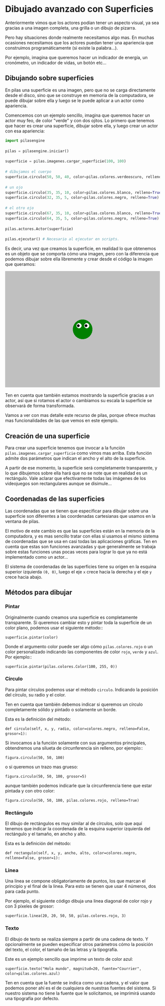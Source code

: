 # Dibujado avanzado con Superficies

Anteriormente vimos que los actores podían
tener un aspecto visual, ya sea gracias a
una imagen completa, una grilla o un dibujo
de pizarra.

Pero hay situaciones donde realmente necesitamos
algo mas. En muchas ocasiones necesitamos que
los actores puedan tener una apariencia que
construimos programáticamente (si existe la palabra...).

Por ejemplo, imagina que queremos hacer un indicador
de energía, un cronómetro, un indicador de vidas, un
botón etc...

## Dibujando sobre superficies

En pilas una superficie es una imagen, pero que no
se carga directamente desde el disco, sino que se
construye en memoria de la computadora, se puede
dibujar sobre ella y luego se le puede aplicar
a un actor como apariencia.

Comencemos con un ejemplo sencillo, imagina que
queremos hacer un actor muy feo, de color "verde"
y con dos ojitos. Lo primero que tenemos que hacer
es crear una superficie, dibujar sobre ella, y luego
crear un actor con esa apariencia:

```python
import pilasengine

pilas = pilasengine.iniciar()

superficie = pilas.imagenes.cargar_superficie(100, 100)

# dibujamos el cuerpo
superficie.circulo(50, 50, 40, color=pilas.colores.verdeoscuro, relleno=True)

# un ojo
superficie.circulo(35, 35, 10, color=pilas.colores.blanco, relleno=True)
superficie.circulo(32, 35, 5, color=pilas.colores.negro, relleno=True)

# el otro ojo
superficie.circulo(67, 35, 10, color=pilas.colores.blanco, relleno=True)
superficie.circulo(64, 35, 5, color=pilas.colores.negro, relleno=True)

pilas.actores.Actor(superficie)

pilas.ejecutar() # Necesario al ejecutar en scripts.
```

Es decir, una vez que creamos la superficie, en realidad lo que obtenemos
es un objeto que se comporta cómo una imagen, pero con la diferencia
que podemos dibujar sobre ella libremente y crear desde el código la
imagen que queramos:

![](imagenes/dibujo_avanzado/carita.png)

Ten en cuenta que también estamos mostrando la superficie gracias a un
actor, así que si rotamos el actor o cambiamos su escala la superficie
se observará de forma transformada.

Vamos a ver con mas detalle este recurso de pilas, porque ofrece muchas
mas funcionalidades de las que vemos en este ejemplo.


## Creación de una superficie

Para crear una superficie tenemos que invocar a la función ``pilas.imagenes.cargar_superficie``
como vimos mas arriba. Esta función admite dos parámetros que indican
el ancho y el alto de la superficie.

A partir de ese momento, la superficie será completamente transparente, y lo
que dibujemos sobre ella hará que no se note que en realidad es
un rectángulo. Vale aclarar que efectivamente todas las imágenes de los videojuegos
son rectangulares aunque se disimule...


## Coordenadas de las superficies

Las coordenadas que se tienen que especificar para dibujar
sobre una superficie son diferentes a las coordenadas cartesianas
que usamos en la ventana de pilas.

El motivo de este cambio es que las superficies están en la memoria
de la computadora, y es mas sencillo tratar con ellas si usamos
el mismo sistema de coordenadas que se usa en casi todas las aplicaciones
gráficas. Ten en cuenta que estas son funciones avanzadas y
que generalmente se trabaja sobre estas funciones unas pocas veces
para lograr lo que ya no está implementado como un actor...

El sistema de coordenadas de las superficies tiene su origen
en la esquina superior izquierda ``(0, 0)``, luego el eje ``x`` crece
hacia la derecha y el eje ``y`` crece hacia abajo.

## Métodos para dibujar

### Pintar

Originalmente cuando creamos una superficie es completamente
transparente. Si queremos cambiar esto y pintar toda la superficie
de un color plano, podemos usar el siguiente método::

    superficie.pintar(color)

Donde el argumento color puede ser algo cómo ``pilas.colores.rojo`` o
un color personalizado indicando las componentes de color
``rojo``, ``verde`` y ``azul``. Por ejemplo::

    superficie.pintar(pilas.colores.Color(100, 255, 0))

### Circulo

Para pintar círculos podemos usar el método ``circulo``. Indicando la
posición del círculo, su radio y el color.

Ten en cuenta que también debemos indicar si queremos un círculo completamente
sólido y pintado o solamente un borde.

Esta es la definición del método:

    def circulo(self, x, y, radio, color=colores.negro, relleno=False, grosor=1):

Si invocamos a la función solamente con sus argumentos principales, obtendremos
una silueta de circunferencia sin relleno, por ejemplo::

    figura.circulo(50, 50, 100)

o si queremos un trazo mas grueso:

    figura.circulo(50, 50, 100, grosor=5)

aunque también podemos indicarle que la circunferencia tiene que
estar pintada y con otro color:

    figura.circulo(50, 50, 100, pilas.colores.rojo, relleno=True)


### Rectángulo


El dibujo de rectángulos es muy similar al de círculos, solo que aquí
tenemos que indicar la coordenada de la esquina superior izquierda
del rectángulo y el tamaño, en ancho y alto.

Esta es la definición del método:

    def rectangulo(self, x, y, ancho, alto, color=colores.negro, relleno=False, grosor=1):

### Linea

Una linea se compone obligatoriamente de puntos, los que marcan el
principio y el final de la linea. Para esto se tienen que usar
4 números, dos para cada punto.

Por ejemplo, el siguiente código dibuja una linea diagonal
de color rojo y con 3 píxeles de grosor:

    superficie.linea(20, 20, 50, 50, pilas.colores.rojo, 3)


### Texto

El dibujo de texto se realiza siempre a partir de una cadena
de texto. Y opcionalmente se pueden especificar otros
parámetros cómo la posición del texto, el color, el tamaño de
las letras y la tipografía.

Este es un ejemplo sencillo que imprime un texto de color
azul:

    superficie.texto("Hola mundo", magnitud=20, fuente="Courrier", color=pilas.colores.azul)

Ten en cuenta que la fuente se indica como una cadena, y
el valor que podemos poner ahí es el de cualquiera de nuestras
fuentes del sistema. Si nuestro sistema no tiene la fuente que le
solicitamos, se imprimirá usando una tipografía por defecto.
